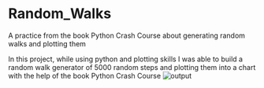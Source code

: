 # Random_Walks
A practice from the book Python Crash Course about generating random walks and plotting them

In this project, while using python and plotting skills I was able to build a random walk generator of 5000 random steps and plotting them into a chart with the help of the book Python Crash Course
![output](https://user-images.githubusercontent.com/79435399/158053812-b3a3ec00-b976-487d-979b-bd4691bddbf4.png)
